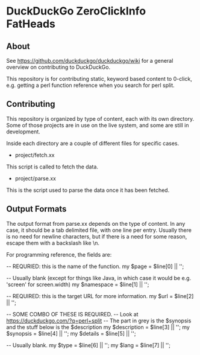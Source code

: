 DuckDuckGo ZeroClickInfo FatHeads
=================================

About
-----

See https://github.com/duckduckgo/duckduckgo/wiki for a general overview on contributing to DuckDuckGo.

This repository is for contributing static, keyword based content to 0-click, e.g. getting a perl function reference when you search for perl split. 


Contributing
------------

This repository is organized by type of content, each with its own directory. Some of those projects are in use on the live system, and some are still in development.

Inside each directory are a couple of different files for specific cases. 

* project/fetch.xx

This script is called to fetch the data. 

* project/parse.xx

This is the script used to parse the data once it has been fetched.


Output Formats
--------------

The output format from parse.xx depends on the type of content. In any case, it should be a tab delimited file, with one line per entry. Usually there is no need for newline characters, but if there is a need for some reason, escape them with a backslash like \\n.

For programming reference, the fields are:

-- REQURIED: this is the name of the function.
    my $page = $line[0] || '';

-- Usually blank (except for things like Java, in which case it would be e.g. 'screen' for screen.width)
    my $namespace = $line[1] || '';

-- REQUIRED: this is the target URL for more information.
    my $url = $line[2] || '';

-- SOME COMBO OF THESE IS REQUIRED.
-- Look at https://duckduckgo.com/?q=perl+split
-- The part in grey is the $synopsis and the stuff below is the $description
    my $description = $line[3] || '';
    my $synopsis = $line[4] || '';
    my $details = $line[5] || '';

-- Usually blank.
    my $type = $line[6] || '';
    my $lang = $line[7] || '';

